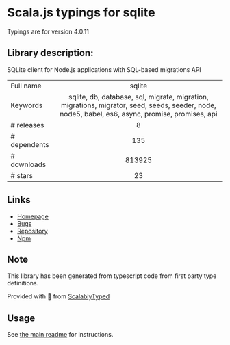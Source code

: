 
# Scala.js typings for sqlite

Typings are for version 4.0.11

## Library description:
SQLite client for Node.js applications with SQL-based migrations API

|                    |                 |
| ------------------ | :-------------: |
| Full name          | sqlite |
| Keywords           | sqlite, db, database, sql, migrate, migration, migrations, migrator, seed, seeds, seeder, node, node5, babel, es6, async, promise, promises, api |
| # releases         | 8 |
| # dependents       | 135 |
| # downloads        | 813925 |
| # stars            | 23 |

## Links
- [Homepage](https://github.com/kriasoft/node-sqlite#readme)
- [Bugs](https://github.com/kriasoft/node-sqlite/issues)
- [Repository](https://github.com/kriasoft/node-sqlite)
- [Npm](https://www.npmjs.com/package/sqlite)
    


## Note
This library has been generated from typescript code from first party type definitions.

Provided with :purple_heart: from [ScalablyTyped](https://github.com/oyvindberg/ScalablyTyped)

## Usage
See [the main readme](../../readme.md) for instructions.


